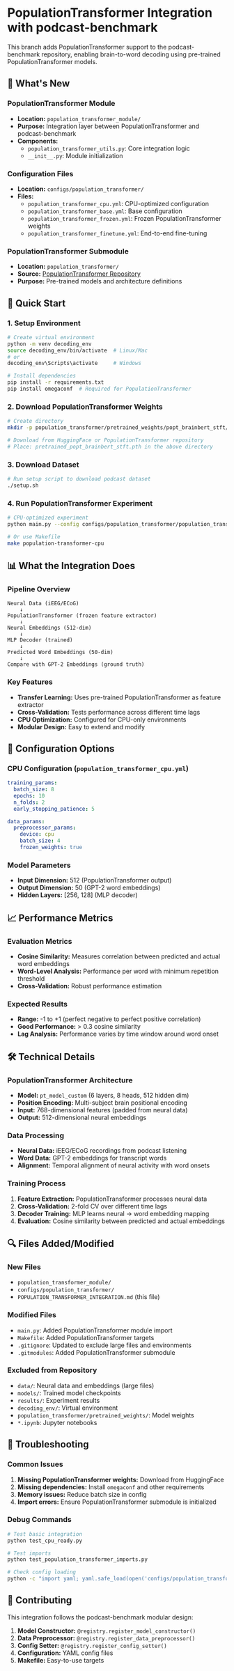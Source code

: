 # PopulationTransformer Integration with podcast-benchmark

This branch adds PopulationTransformer support to the podcast-benchmark repository, enabling brain-to-word decoding using pre-trained PopulationTransformer models.

## 🎯 What's New

### **PopulationTransformer Module**
- **Location:** `population_transformer_module/`
- **Purpose:** Integration layer between PopulationTransformer and podcast-benchmark
- **Components:**
  - `population_transformer_utils.py`: Core integration logic
  - `__init__.py`: Module initialization

### **Configuration Files**
- **Location:** `configs/population_transformer/`
- **Files:**
  - `population_transformer_cpu.yml`: CPU-optimized configuration
  - `population_transformer_base.yml`: Base configuration
  - `population_transformer_frozen.yml`: Frozen PopulationTransformer weights
  - `population_transformer_finetune.yml`: End-to-end fine-tuning

### **PopulationTransformer Submodule**
- **Location:** `population_transformer/`
- **Source:** [PopulationTransformer Repository](https://github.com/czlwang/PopulationTransformer)
- **Purpose:** Pre-trained models and architecture definitions

## 🚀 Quick Start

### **1. Setup Environment**
```bash
# Create virtual environment
python -m venv decoding_env
source decoding_env/bin/activate  # Linux/Mac
# or
decoding_env\Scripts\activate     # Windows

# Install dependencies
pip install -r requirements.txt
pip install omegaconf  # Required for PopulationTransformer
```

### **2. Download PopulationTransformer Weights**
```bash
# Create directory
mkdir -p population_transformer/pretrained_weights/popt_brainbert_stft/

# Download from HuggingFace or PopulationTransformer repository
# Place: pretrained_popt_brainbert_stft.pth in the above directory
```

### **3. Download Dataset**
```bash
# Run setup script to download podcast dataset
./setup.sh
```

### **4. Run PopulationTransformer Experiment**
```bash
# CPU-optimized experiment
python main.py --config configs/population_transformer/population_transformer_cpu.yml

# Or use Makefile
make population-transformer-cpu
```

## 📊 What the Integration Does

### **Pipeline Overview**
```
Neural Data (iEEG/ECoG) 
    ↓
PopulationTransformer (frozen feature extractor)
    ↓
Neural Embeddings (512-dim)
    ↓
MLP Decoder (trained)
    ↓
Predicted Word Embeddings (50-dim)
    ↓
Compare with GPT-2 Embeddings (ground truth)
```

### **Key Features**
- **Transfer Learning:** Uses pre-trained PopulationTransformer as feature extractor
- **Cross-Validation:** Tests performance across different time lags
- **CPU Optimization:** Configured for CPU-only environments
- **Modular Design:** Easy to extend and modify

## 🔧 Configuration Options

### **CPU Configuration (`population_transformer_cpu.yml`)**
```yaml
training_params:
  batch_size: 8
  epochs: 10
  n_folds: 2
  early_stopping_patience: 5

data_params:
  preprocessor_params:
    device: cpu
    batch_size: 4
    frozen_weights: true
```

### **Model Parameters**
- **Input Dimension:** 512 (PopulationTransformer output)
- **Output Dimension:** 50 (GPT-2 word embeddings)
- **Hidden Layers:** [256, 128] (MLP decoder)

## 📈 Performance Metrics

### **Evaluation Metrics**
- **Cosine Similarity:** Measures correlation between predicted and actual word embeddings
- **Word-Level Analysis:** Performance per word with minimum repetition threshold
- **Cross-Validation:** Robust performance estimation

### **Expected Results**
- **Range:** -1 to +1 (perfect negative to perfect positive correlation)
- **Good Performance:** > 0.3 cosine similarity
- **Lag Analysis:** Performance varies by time window around word onset

## 🛠️ Technical Details

### **PopulationTransformer Architecture**
- **Model:** `pt_model_custom` (6 layers, 8 heads, 512 hidden dim)
- **Position Encoding:** Multi-subject brain positional encoding
- **Input:** 768-dimensional features (padded from neural data)
- **Output:** 512-dimensional neural embeddings

### **Data Processing**
- **Neural Data:** iEEG/ECoG recordings from podcast listening
- **Word Data:** GPT-2 embeddings for transcript words
- **Alignment:** Temporal alignment of neural activity with word onsets

### **Training Process**
1. **Feature Extraction:** PopulationTransformer processes neural data
2. **Cross-Validation:** 2-fold CV over different time lags
3. **Decoder Training:** MLP learns neural → word embedding mapping
4. **Evaluation:** Cosine similarity between predicted and actual embeddings

## 🔍 Files Added/Modified

### **New Files**
- `population_transformer_module/`
- `configs/population_transformer/`
- `POPULATION_TRANSFORMER_INTEGRATION.md` (this file)

### **Modified Files**
- `main.py`: Added PopulationTransformer module import
- `Makefile`: Added PopulationTransformer targets
- `.gitignore`: Updated to exclude large files and environments
- `.gitmodules`: Added PopulationTransformer submodule

### **Excluded from Repository**
- `data/`: Neural data and embeddings (large files)
- `models/`: Trained model checkpoints
- `results/`: Experiment results
- `decoding_env/`: Virtual environment
- `population_transformer/pretrained_weights/`: Model weights
- `*.ipynb`: Jupyter notebooks

## 🐛 Troubleshooting

### **Common Issues**
1. **Missing PopulationTransformer weights:** Download from HuggingFace
2. **Missing dependencies:** Install `omegaconf` and other requirements
3. **Memory issues:** Reduce batch size in config
4. **Import errors:** Ensure PopulationTransformer submodule is initialized

### **Debug Commands**
```bash
# Test basic integration
python test_cpu_ready.py

# Test imports
python test_population_transformer_imports.py

# Check config loading
python -c "import yaml; yaml.safe_load(open('configs/population_transformer/population_transformer_cpu.yml'))"
```

## 🤝 Contributing

This integration follows the podcast-benchmark modular design:
1. **Model Constructor:** `@registry.register_model_constructor()`
2. **Data Preprocessor:** `@registry.register_data_preprocessor()`
3. **Config Setter:** `@registry.register_config_setter()`
4. **Configuration:** YAML config files
5. **Makefile:** Easy-to-use targets
